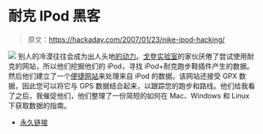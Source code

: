 # 耐克 IPod 黑客

> 原文：<https://hackaday.com/2007/01/23/nike-ipod-hacking/>

![](img/72a17e7cd9f03b162e8e7fbdb29746dd.png)
别人的冷漠往往会成为出人头地[的动力](http://runometer.com/)。[戈登实验室](http://www.gordianlabs.com/)的家伙厌倦了尝试使用耐克的网站，所以他们挖掘他们的 iPod，寻找 iPod+耐克跑步鞋插件产生的数据。然后他们建立了一个[便捷网站](http://runometer.com)来处理来自 iPod 的数据。该网站还接受 GPX 数据，因此您可以将它与 GPS 数据结合起来，以跟踪您的跑步和路线。他们给我看了之后，我催促他们，他们整理了一份简短的如何在 Mac、Windows 和 Linux 下获取数据的指南。

*   [永久链接](http://runometer.com/)